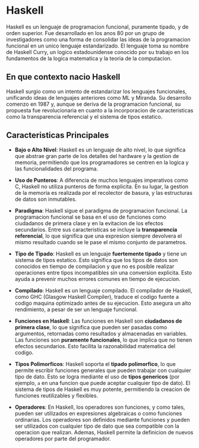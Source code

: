 # Haskell

Haskell es un lenguaje de programacion funcional, puramente tipado, y de orden superior. Fue desarrollado en los anos 80 por un grupo de investigadores como una forma de consolidar las ideas de la programacion funcional en un unico lenguaje estandarizado. El lenguaje toma su nombre de Haskell Curry, un logico estadounidense conocido por su trabajo en los fundamentos de la logica matematica y la teoria de la computacion.

## En que contexto nacio Haskell

Haskell surgio como un intento de estandarizar los lenguajes funcionales, unificando ideas de lenguajes anteriores como ML y Miranda. Su desarrollo comenzo en 1987 y, aunque se deriva de la programacion funcional, su propuesta fue revolucionaria en cuanto a la incorporacion de caracteristicas como la transparencia referencial y el sistema de tipos estatico.

## Caracteristicas Principales

- **Bajo o Alto Nivel**: Haskell es un lenguaje de alto nivel, lo que significa que abstrae gran parte de los detalles del hardware y la gestion de memoria, permitiendo que los programadores se centren en la logica y las funcionalidades del programa.
  
- **Uso de Punteros**: A diferencia de muchos lenguajes imperativos como C, Haskell no utiliza punteros de forma explicita. En su lugar, la gestion de la memoria es realizada por el recolector de basura, y las estructuras de datos son inmutables.

- **Paradigma**: Haskell sigue el paradigma de programacion funcional. La programacion funcional se basa en el uso de funciones como ciudadanos de primera clase y en la evitacion de los efectos secundarios. Entre sus caracteristicas se incluye la **transparencia referencial**, lo que significa que una expresion siempre devolvera el mismo resultado cuando se le pase el mismo conjunto de parametros.

- **Tipo de Tipado**: Haskell es un lenguaje **fuertemente tipado** y tiene un sistema de tipos estatico. Esto significa que los tipos de datos son conocidos en tiempo de compilacion y que no es posible realizar operaciones entre tipos incompatibles sin una conversion explicita. Esto ayuda a prevenir muchos errores comunes en tiempo de ejecucion.

- **Compilado**: Haskell es un lenguaje compilado. El compilador de Haskell, como GHC (Glasgow Haskell Compiler), traduce el codigo fuente a codigo maquina optimizado antes de su ejecucion. Esto asegura un alto rendimiento, a pesar de ser un lenguaje funcional.

- **Funciones en Haskell**: Las funciones en Haskell son **ciudadanos de primera clase**, lo que significa que pueden ser pasadas como argumentos, retornadas como resultados y almacenadas en variables. Las funciones son **puramente funcionales**, lo que implica que no tienen efectos secundarios. Esto facilita la razonabilidad matematica del codigo.

- **Tipos Polimorficos**: Haskell soporta el **tipado polimorfico**, lo que permite escribir funciones generales que pueden trabajar con cualquier tipo de dato. Esto se logra mediante el uso de **tipos genericos** (por ejemplo, `a` en una funcion que puede aceptar cualquier tipo de dato). El sistema de tipos de Haskell es muy potente, permitiendo la creacion de funciones reutilizables y flexibles.

- **Operadores**: En Haskell, los operadores son funciones, y como tales, pueden ser utilizados en expresiones algebraicas o como funciones ordinarias. Los operadores son definidos mediante funciones y pueden ser utilizados con cualquier tipo de dato que sea compatible con la operacion que realizan. Ademas, Haskell permite la definicion de nuevos operadores por parte del programador.
